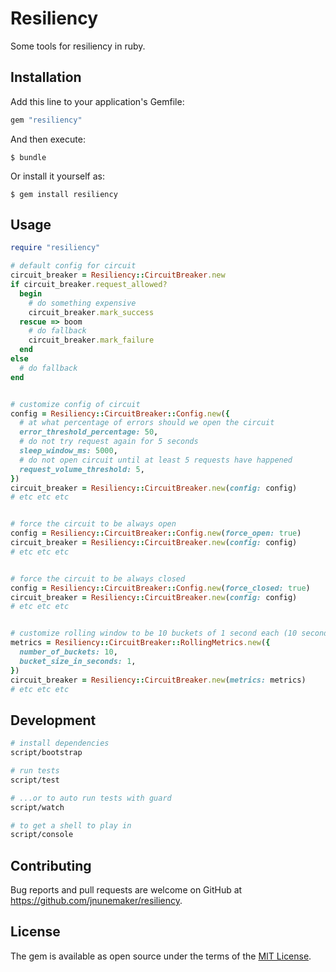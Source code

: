 # Resiliency

Some tools for resiliency in ruby.

## Installation

Add this line to your application's Gemfile:

```ruby
gem "resiliency"
```

And then execute:

    $ bundle

Or install it yourself as:

    $ gem install resiliency

## Usage

```ruby
require "resiliency"

# default config for circuit
circuit_breaker = Resiliency::CircuitBreaker.new
if circuit_breaker.request_allowed?
  begin
    # do something expensive
    circuit_breaker.mark_success
  rescue => boom
    # do fallback
    circuit_breaker.mark_failure
  end
else
  # do fallback
end


# customize config of circuit
config = Resiliency::CircuitBreaker::Config.new({
  # at what percentage of errors should we open the circuit
  error_threshold_percentage: 50,
  # do not try request again for 5 seconds
  sleep_window_ms: 5000,
  # do not open circuit until at least 5 requests have happened
  request_volume_threshold: 5,
})
circuit_breaker = Resiliency::CircuitBreaker.new(config: config)
# etc etc etc


# force the circuit to be always open
config = Resiliency::CircuitBreaker::Config.new(force_open: true)
circuit_breaker = Resiliency::CircuitBreaker.new(config: config)
# etc etc etc


# force the circuit to be always closed
config = Resiliency::CircuitBreaker::Config.new(force_closed: true)
circuit_breaker = Resiliency::CircuitBreaker.new(config: config)
# etc etc etc


# customize rolling window to be 10 buckets of 1 second each (10 seconds in all)
metrics = Resiliency::CircuitBreaker::RollingMetrics.new({
  number_of_buckets: 10,
  bucket_size_in_seconds: 1,
})
circuit_breaker = Resiliency::CircuitBreaker.new(metrics: metrics)
# etc etc etc
```

## Development

```bash
# install dependencies
script/bootstrap

# run tests
script/test

# ...or to auto run tests with guard
script/watch

# to get a shell to play in
script/console
```

## Contributing

Bug reports and pull requests are welcome on GitHub at https://github.com/jnunemaker/resiliency.

## License

The gem is available as open source under the terms of the [MIT License](http://opensource.org/licenses/MIT).
